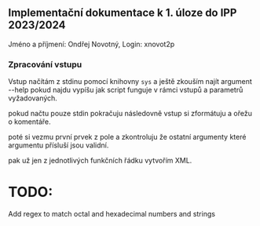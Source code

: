 ## Implementační dokumentace k 1. úloze do IPP 2023/2024  
Jméno a příjmení: Ondřej Novotný, 
Login: xnovot2p

### Zpracování vstupu
Vstup načítám z stdinu pomocí knihovny `sys` a ještě zkouším najít argument --help pokud najdu vypíšu jak script funguje 
v rámci vstupů a parametrů vyžadovaných.

pokud načtu pouze stdin pokračuju následovně vstup si zformátuju a ořežu o komentáře.

poté si vezmu první prvek z pole a zkontroluju že ostatní argumenty které argumentu přísluší jsou validní.

pak už jen z jednotlivých funkčních řádku vytvořím XML.

# TODO:
Add regex to match octal and hexadecimal numbers and strings
